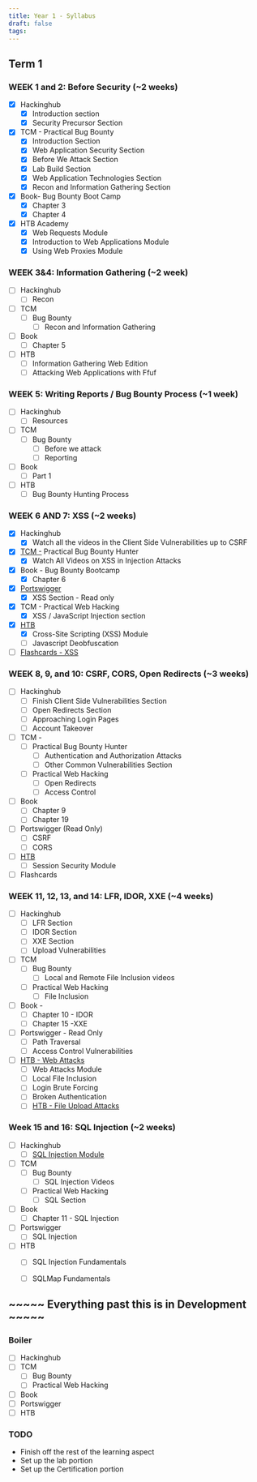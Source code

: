 ```yaml
---
title: Year 1 - Syllabus
draft: false
tags:
---
```


## Term 1
### WEEK 1 and 2: Before Security (~2 weeks)

- [x] Hackinghub
    - [x] Introduction section
    - [x] Security Precursor Section
- [x] TCM - Practical Bug Bounty
    - [x] Introduction Section
    - [x] Web Application Security Section
    - [x] Before We Attack Section
    - [x] Lab Build Section
    - [x] Web Application Technologies Section
    - [x] Recon and Information Gathering Section
- [x] Book- Bug Bounty Boot Camp
    - [x] Chapter 3
    - [x] Chapter 4
- [x] HTB Academy
    - [x] Web Requests Module
    - [x] Introduction to Web Applications Module
    - [x] Using Web Proxies Module

### WEEK 3&4: Information Gathering (~2 week)

- [ ] Hackinghub
    - [ ] Recon
- [ ] TCM
    - [ ] Bug Bounty
        - [ ] Recon and Information Gathering
- [ ] Book
    - [ ] Chapter 5
- [ ] HTB
    - [ ] Information Gathering Web Edition
    - [ ] Attacking Web Applications with Ffuf

### WEEK 5: Writing Reports / Bug Bounty Process (~1 week)

- [ ] Hackinghub
    - [ ] Resources
- [ ] TCM
    - [ ] Bug Bounty
        - [ ] Before we attack
        - [ ] Reporting
- [ ] Book
    - [ ] Part 1
- [ ] HTB
    - [ ] Bug Bounty Hunting Process

### WEEK 6 AND 7: XSS (~2 weeks)

- [x] Hackinghub
    - [x] Watch all the videos in the Client Side Vulnerabilities up to CSRF
- [x] [TCM -](https://academy.tcm-sec.com/courses/2167756/lectures/49302904) Practical Bug Bounty Hunter
    - [x] Watch All Videos on XSS in Injection Attacks
- [x] Book - Bug Bounty Bootcamp
    - [x] Chapter 6
- [x] [Portswigger](https://portswigger.net/web-security/cross-site-scripting)
    - [x] XSS Section - Read only
- [x] TCM - Practical Web Hacking
    - [x] XSS / JavaScript Injection section
- [x] [HTB](https://academy.hackthebox.com/module/103/section/965)
    - [x] Cross-Site Scripting (XSS) Module
    - [ ] Javascript Deobfuscation
- [ ] [Flashcards - XSS](https://www.brainscape.com/l/study?classes=22641296-18098976&type=progressive)

### WEEK 8, 9, and 10: CSRF, CORS, Open Redirects (~3 weeks)

- [ ] Hackinghub
    - [ ] Finish Client Side Vulnerabilities Section
    - [ ] Open Redirects Section
    - [ ] Approaching Login Pages
    - [ ] Account Takeover
- [ ] TCM -
    - [ ] Practical Bug Bounty Hunter
        - [ ] Authentication and Authorization Attacks
        - [ ] Other Common Vulnerabilities Section
    - [ ] Practical Web Hacking
        - [ ] Open Redirects
        - [ ] Access Control
- [ ] Book
    - [ ] Chapter 9
    - [ ] Chapter 19
- [ ] Portswigger (Read Only)
    - [ ] CSRF
    - [ ] CORS
- [ ] [HTB](https://academy.hackthebox.com/module/details/153)
    - [ ] Session Security Module
- [ ] Flashcards

### WEEK 11, 12, 13, and 14: LFR, IDOR, XXE (~4 weeks)

- [ ] Hackinghub
    - [ ] LFR Section
    - [ ] IDOR Section
    - [ ] XXE Section
    - [ ] Upload Vulnerabilities
- [ ] TCM
    - [ ] Bug Bounty
        - [ ] Local and Remote File Inclusion videos
    - [ ] Practical Web Hacking
        - [ ] File Inclusion
- [ ] Book -
    - [ ] Chapter 10 - IDOR
    - [ ] Chapter 15 -XXE
- [ ] Portswigger - Read Only
    - [ ] Path Traversal
    - [ ] Access Control Vulnerabilities
- [ ] [HTB - Web Attacks](https://academy.hackthebox.com/module/details/134)
    - [ ] Web Attacks Module
    - [ ] Local File Inclusion
    - [ ] Login Brute Forcing
    - [ ] Broken Authentication
    - [ ] [HTB - File Upload Attacks](https://academy.hackthebox.com/module/details/136)

### Week 15 and 16: SQL Injection (~2 weeks)

- [ ] Hackinghub
    - [ ] [SQL Injection Module](https://app.hackinghub.io/hubs/nbbc-sqli)
- [ ] TCM
    - [ ] Bug Bounty
        - [ ] SQL Injection Videos
    - [ ] Practical Web Hacking
        - [ ] SQL Section
- [ ] Book
    - [ ] Chapter 11 - SQL Injection
- [ ] Portswigger
    - [ ] SQL Injection
- [ ] HTB
    - [ ] SQL Injection Fundamentals
    - [ ] SQLMap Fundamentals


## ~~~~~ Everything past this is in Development ~~~~~

### Boiler

- [ ]  Hackinghub
- [ ]  TCM
    - [ ]  Bug Bounty
    - [ ]  Practical Web Hacking
- [ ]  Book
- [ ]  Portswigger
- [ ]  HTB

### TODO
- Finish off the rest of the learning aspect
- Set up the lab portion
- Set up the Certification portion


